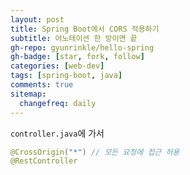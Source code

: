 ```yaml
---
layout: post
title: Spring Boot에서 CORS 적용하기
subtitle: 어노테이션 한 방이면 끝
gh-repo: gyunrinkle/hello-spring
gh-badge: [star, fork, follow]
categories: [web-dev]
tags: [spring-boot, java]
comments: true
sitemap:
  changefreq: daily
---
```


`controller.java`에 가서

```java
@CrossOrigin("*") // 모든 요청에 접근 허용
@RestController
```

